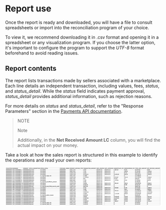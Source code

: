 # Report use

Once the report is ready and downloaded, you will have a file to consult spreadsheets or import into the reconciliation program of your choice.

To view it, we recommend downloading it in .csv format and opening it in a spreadsheet or any visualization program. If you choose the latter option, it's important to configure the program to support the *UTF-8* format beforehand to avoid reading issues.

## Report contents

The report lists transactions made by sellers associated with a marketplace. Each line details an independent transaction, including values, fees, *status*, and *status_detail*. While the *status* field indicates payment approval, *status_detail* provides additional information, such as rejection reasons.

For more details on *status* and *status_detail*, refer to the "Response Parameters" section in the [Payments API documentation](https://www.mercadopago.com.ar/developers/en/reference/payments/_payments/post).

> NOTE
>
> Note
> 
> Additionally, in the **Net Received Amount LC** column, you will find the actual impact on your money.

Take a look at how the sales report is structured in this example to identify the operations and read your own reports:

![Example for identifying operations and reading your own reports](/images/manage-account/reports/marketplace-sales/image2.png)